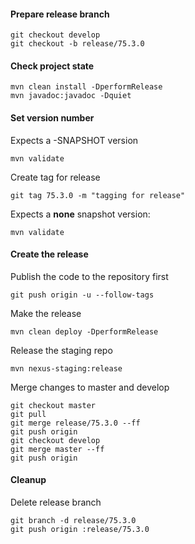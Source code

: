 #### Prepare release branch

````
git checkout develop
git checkout -b release/75.3.0
````

#### Check project state
````
mvn clean install -DperformRelease
mvn javadoc:javadoc -Dquiet
````

#### Set version number

Expects a -SNAPSHOT version
````
mvn validate
````

Create tag for release
````
git tag 75.3.0 -m "tagging for release"
````

Expects a **none** snapshot version:
````
mvn validate
````

#### Create the release

Publish the code to the repository first
````
git push origin -u --follow-tags
````

Make the release
````
mvn clean deploy -DperformRelease
````

Release the staging repo
````
mvn nexus-staging:release
````


Merge changes to master and develop

````
git checkout master
git pull
git merge release/75.3.0 --ff
git push origin
git checkout develop
git merge master --ff
git push origin
````

#### Cleanup

Delete release branch
````
git branch -d release/75.3.0
git push origin :release/75.3.0
````



